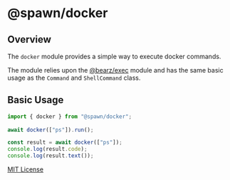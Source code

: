 # @spawn/docker

## Overview

The `docker` module provides a simple way to execute
docker commands.

The module relies upon the [@bearz/exec][exec] module and
has the same basic usage as the `Command` and `ShellCommand` class.

## Basic Usage

```typescript
import { docker } from "@spawn/docker";
 
await docker(["ps"]).run();

const result = await docker(["ps"]);
console.log(result.code);
console.log(result.text());
```

[MIT License](./LICENSE.md)

[exec]: https://jsr.io/@bearz/exec/doc
